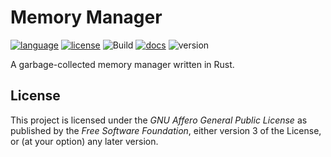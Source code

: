 # Memory Manager

[![language](https://img.shields.io/badge/language-Rust-red)](https://www.rust-lang.org/)
[![license](https://img.shields.io/badge/License-AGPL--v3.0-blueviolet)](https://www.gnu.org/licenses/agpl-3.0.html)
![Build](https://github.com/Krantz-XRF/memory-manager/workflows/Build/badge.svg)
[![docs](https://img.shields.io/badge/Doc-GitHub%20Pages-brightgreen)](https://krantz-xrf.github.io/memory-manager/)
![version](https://img.shields.io/badge/WIP-0.1-yellow)

A garbage-collected memory manager written in Rust.

## License

This project is licensed under the _GNU Affero General Public License_ as published by the _Free Software Foundation_, either version 3 of the License, or (at your option) any later version.
